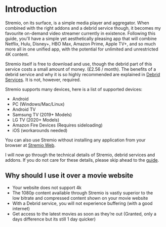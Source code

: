 # Introduction

Stremio, on its surface, is a simple media player and aggregator. When combined with the right addons and a debrid service though, it becomes my favourite on-demand video streamer currently in existence. Following this guide, you'll have a simple yet aesthetically pleasing app that will combine Netflix, Hulu, Disney+, HBO Max, Amazon Prime, Apple TV+, and so much more all in one unified app, with the potential for unlimited and unrestricted 4K content.

Stremio itself is free to download and use, though the debrid part of this service costs a small amount of money. (£2.56 / month). The benefits of a debrid service and why it is so highly recommended are explained in [Debrid Services](technical_details#debrid-services). It is not, however, required.

Stremio supports many devices, here is a list of supported devices:

- Android
- PC (Windows/Mac/Linux)
- Android TV
- Samsung TV (2019+ Models)
- LG TV (2020+ Models)
- Amazon Fire Devices (Requires sideloading)
- iOS (workarounds needed)

You can also use Stremio without installing any application from your browser at [Stremio Web](https://web.stremio.com/).

I will now go through the technical details of Stremio, debrid services and addons. If you do not care for these details, please skip ahead to the [guide](guide).

## Why should I use it over a movie website

- Your website does not support 4k
- The 1080p content available through Stremio is vastly superior to the low bitrate and compressed content shown on your movie website
- With a Debrid service, you will not experience buffering (with a good internet)
- Get access to the latest movies as soon as they’re out (Granted, only a days difference but its still 1 day quicker)
